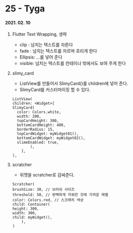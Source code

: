 25 - Tyga
========
#### 2021. 02. 10

1. Flutter Text Wrapping, 생략
    - clip : 넘치는 텍스트를 자른다
    - fade : 넘치는 텍스트를 자르며 흐리게 한다
    - Ellipsis: ...를 넣어 준다
    - visible: 넘치는 텍스트를 컨테이너 밖에서도 보여 주게 한다

2. slimy_card
    - ListView를 만들어서 SlimyCard()를 children에 넣어 준다.
    - SlimyCard를 커스터마이징 할 수 있다.
    ```
    ListView(
    children: <Widget>[
    SlimyCard(
      color: Colors.white,
      width: 200,
      topCardHeight: 300,
      bottomCardHeight: 400,
      borderRadius: 15,
      topCardWidget: myWidget01(),
      bottomCardWidget: myWidget02(),
      slimeEnabled: true,
            ),
        ],
    ),
    ```

3. scratcher
    - 위젯을 scratcher로 감싸준다.
    ```
    Scratcher(
    brushSize: 30, // 브러쉬 사이즈
    threshold: 50, // 완벽하게 지워진 것에 가까운 레벨
    color: Colors.red, // 스크래치 색상
    child: Container(
    height: 300,
    width: 300,
    child: myWidget(),
        ),
    )
    ```
    